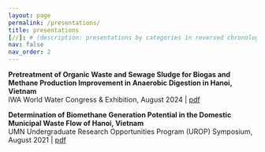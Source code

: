 ```yaml
---
layout: page
permalink: /presentations/
title: presentations
[//]: # (description: presentations by categories in reversed chronological order. generated by jekyll-scholar.)
nav: false
nav_order: 2
---
```

**Pretreatment of Organic Waste and Sewage Sludge for Biogas and Methane Production Improvement in Anaerobic Digestion in Hanoi, Vietnam**<br>
IWA World Water Congress & Exhibition, August 2024 | [pdf](/assets/pdf/IWA_WWCE_Presentation_2024.pdf)


**Determination of Biomethane Generation Potential in the Domestic Municipal Waste Flow of Hanoi, Vietnam**<br>
UMN Undergraduate Research Opportunities Program (UROP) Symposium, August 2021 | [pdf](/assets/pdf/UROP_Symposium_Poster_2021.pdf)
